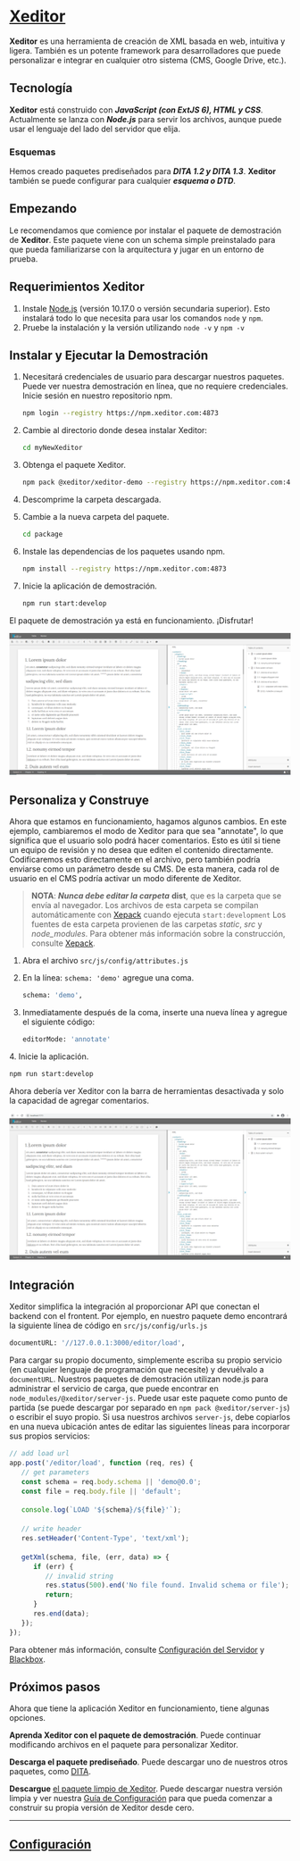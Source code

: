 # [Xeditor](https://documentation.xeditor.com/)

**Xeditor** es una herramienta de creación de XML basada en web, intuitiva y ligera. También es un potente framework para desarrolladores que puede personalizar e integrar en cualquier otro sistema (CMS, Google Drive, etc.).

## Tecnología

**Xeditor** está construido con ***JavaScript (con ExtJS 6), HTML y CSS***. Actualmente se lanza con ***Node.js*** para servir los archivos, aunque puede usar el lenguaje del lado del servidor que elija.

### Esquemas

Hemos creado paquetes prediseñados para ***DITA 1.2 y DITA 1.3***. **Xeditor** también se puede configurar para cualquier ***esquema o DTD***.

## Empezando

Le recomendamos que comience por instalar el paquete de demostración de **Xeditor**. Este paquete viene con un schema simple preinstalado para que pueda familiarizarse con la arquitectura y jugar en un entorno de prueba.

## Requerimientos Xeditor

1. Instale [Node.js](https://nodejs.org/en/) (versión 10.17.0 o versión secundaria superior). Esto instalará todo lo que necesita para usar los comandos `node` y `npm`.
2. Pruebe la instalación y la versión utilizando `node -v` y `npm -v`

## Instalar y Ejecutar la Demostración

1. Necesitará credenciales de usuario para descargar nuestros paquetes. Puede ver nuestra demostración en línea, que no requiere credenciales.
   Inicie sesión en nuestro repositorio npm.
   ```sh
   npm login --registry https://npm.xeditor.com:4873
   ```

2. Cambie al directorio donde desea instalar Xeditor:
   ```sh
   cd myNewXeditor
   ```

3. Obtenga el paquete Xeditor.
   ```sh
   npm pack @xeditor/xeditor-demo --registry https://npm.xeditor.com:4873
   ```
   
4. Descomprime la carpeta descargada.

5. Cambie a la nueva carpeta del paquete.
   ```sh
   cd package
   ```
   
6. Instale las dependencias de los paquetes usando npm.
   ```sh
   npm install --registry https://npm.xeditor.com:4873
   ```
   
7. Inicie la aplicación de demostración.
   ```sh
   npm run start:develop
   ```
   
El paquete de demostración ya está en funcionamiento. ¡Disfrutar!

![1-1](100_Xeditor/images/1-1.PNG)


## Personaliza y Construye

Ahora que estamos en funcionamiento, hagamos algunos cambios. En este ejemplo, cambiaremos el modo de Xeditor para que sea "annotate", lo que significa que el usuario solo podrá hacer comentarios. Esto es útil si tiene un equipo de revisión y no desea que editen el contenido directamente. Codificaremos esto directamente en el archivo, pero también podría enviarse como un parámetro desde su CMS. De esta manera, cada rol de usuario en el CMS podría activar un modo diferente de Xeditor.

> **NOTA**: ***Nunca debe editar la carpeta*** **dist**, que es la carpeta que se envía al navegador. Los archivos de esta carpeta se compilan automáticamente con [Xepack](https://documentation.xeditor.com/topics/tools/xepack/xepack/) cuando ejecuta `start:development` Los fuentes de esta carpeta provienen de las carpetas *static*, *src* y *node_modules*. Para obtener más información sobre la construcción, consulte [Xepack](https://documentation.xeditor.com/topics/tools/xepack/xepack/).

1. Abra el archivo `src/js/config/attributes.js`
2. En la línea: `schema: 'demo'` agregue una coma.
   ```sh
   schema: 'demo',
   ```

3. Inmediatamente después de la coma, inserte una nueva línea y agregue el siguiente código:
   ```sh
   editorMode: 'annotate'
   ```

4. Inicie la aplicación.
   ```sh
   npm run start:develop
   ```

Ahora debería ver Xeditor con la barra de herramientas desactivada y solo la capacidad de agregar comentarios.

![1-2](100_Xeditor/images/1-2.PNG)

## Integración

Xeditor simplifica la integración al proporcionar API que conectan el backend con el frontent. Por ejemplo, en nuestro paquete demo encontrará la siguiente línea de código en `src/js/config/urls.js`

```sh
documentURL: '//127.0.0.1:3000/editor/load',
```

Para cargar su propio documento, simplemente escriba su propio servicio (en cualquier lenguaje de programación que necesite) y devuélvalo a `documentURL`. Nuestros paquetes de demostración utilizan node.js para administrar el servicio de carga, que puede encontrar en `node_modules/@xeditor/server-js`. Puede usar este paquete como punto de partida (se puede descargar por separado en `npm pack @xeditor/server-js`) o escribir el suyo propio. Si usa nuestros archivos `server-js`, debe copiarlos en una nueva ubicación antes de editar las siguientes líneas para incorporar sus propios servicios:

```js
// add load url
app.post('/editor/load', function (req, res) {
   // get parameters
   const schema = req.body.schema || 'demo@0.0';
   const file = req.body.file || 'default';

   console.log(`LOAD '${schema}/${file}'`);

   // write header
   res.setHeader('Content-Type', 'text/xml');

   getXml(schema, file, (err, data) => {
      if (err) {
         // invalid string
         res.status(500).end('No file found. Invalid schema or file');
         return;
      }
      res.end(data);
   });
}); 
```

Para obtener más información, consulte [Configuración del Servidor](https://documentation.xeditor.com/topics/core/server_setup/) y [Blackbox](https://documentation.xeditor.com/topics/core/blackbox_description/).

## Próximos pasos

Ahora que tiene la aplicación Xeditor en funcionamiento, tiene algunas opciones.

**Aprenda Xeditor con el paquete de demostración**. Puede continuar modificando archivos en el paquete para personalizar Xeditor.

**Descarga el paquete prediseñado**. Puede descargar uno de nuestros otros paquetes, como [DITA](https://documentation.xeditor.com/dita/).

**Descargue** [el paquete limpio de Xeditor](https://documentation.xeditor.com/topics/core/configuration/). Puede descargar nuestra versión limpia y ver nuestra [Guía de Configuración](https://documentation.xeditor.com/topics/core/configuration/) para que pueda comenzar a construir su propia versión de Xeditor desde cero.


<hr>

## [Configuración](https://github.com/adolfodelarosades/XML/blob/main/temarios/100_Xeditor/Configuracion.md)
